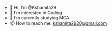 - 👋 Hi, I’m @Kshamita29
- 👀 I’m interested in Coding
- 🌱 I’m currently studying MCA
- 📫 How to reach me: kshamita2920@gmail.com

<!---
Kshamita29/Kshamita29 is a ✨ special ✨ repository because its `README.md` (this file) appears on your GitHub profile.
You can click the Preview link to take a look at your changes.
--->

